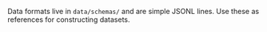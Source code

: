 Data formats live in `data/schemas/` and are simple JSONL lines.
Use these as references for constructing datasets.
